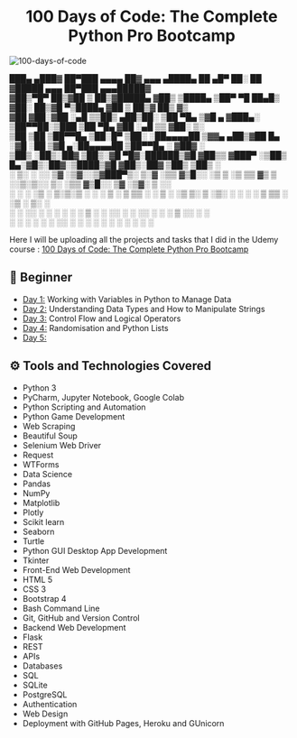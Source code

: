 <h1 align="center">100 Days of Code: The Complete Python Pro Bootcamp
</h1>

![100-days-of-code](https://repository-images.githubusercontent.com/588181932/e36ec678-7984-4cdd-8e4c-a3932772ff8e)


   ███▄ ▄███▓ ██▀███   ▄▄▄▄    ██▓    ▄▄▄       ▄████▄   ██ ▄█▀ ██░ ██ ▓█████ ▄▄▄       ██▀███  ▄▄▄█████▓  
  ▓██▒▀█▀ ██▒▓██ ▒ ██▒▓█████▄ ▓██▒   ▒████▄    ▒██▀ ▀█   ██▄█▒ ▓██░ ██▒▓█   ▀▒████▄    ▓██ ▒ ██▒▓  ██▒ ▓▒  
  ▓██    ▓██░▓██ ░▄█ ▒▒██▒ ▄██▒██░   ▒██  ▀█▄  ▒▓█    ▄ ▓███▄░ ▒██▀▀██░▒███  ▒██  ▀█▄  ▓██ ░▄█ ▒▒ ▓██░ ▒░  
  ▒██    ▒██ ▒██▀▀█▄  ▒██░█▀  ▒██░   ░██▄▄▄▄██ ▒▓▓▄ ▄██▒▓██ █▄ ░▓█ ░██ ▒▓█  ▄░██▄▄▄▄██ ▒██▀▀█▄  ░ ▓██▓ ░   
  ▒██▒   ░██▒░██▓ ▒██▒░▓█  ▀█▓░██████▒▓█   ▓██▒▒ ▓███▀ ░▒██▒ █▄░▓█▒░██▓░▒████▒▓█   ▓██▒░██▓ ▒██▒  ▒██▒ ░   
  ░ ▒░   ░  ░░ ▒▓ ░▒▓░░▒▓███▀▒░ ▒░▓  ░▒▒   ▓▒█░░ ░▒ ▒  ░▒ ▒▒ ▓▒ ▒ ░░▒░▒░░ ▒░ ░▒▒   ▓▒█░░ ▒▓ ░▒▓░  ▒ ░░     
  ░  ░      ░  ░▒ ░ ▒░▒░▒   ░ ░ ░ ▒  ░ ▒   ▒▒ ░  ░  ▒   ░ ░▒ ▒░ ▒ ░▒░ ░ ░ ░  ░ ▒   ▒▒ ░  ░▒ ░ ▒░    ░      
  ░      ░     ░░   ░  ░    ░   ░ ░    ░   ▒   ░        ░ ░░ ░  ░  ░░ ░   ░    ░   ▒     ░░   ░   ░        
         ░      ░      ░          ░  ░     ░  ░░ ░      ░  ░    ░  ░  ░   ░  ░     ░  ░   ░                
  
  
                                       
Here I will be uploading all the projects and tasks that I did in the Udemy course : [100 Days of Code: The Complete Python Pro Bootcamp](https://www.udemy.com/course/100-days-of-code/)


## 🔰 Beginner 
- [Day 1:](https://github.com/mrblackhearts/100-days-of-code-python-bootcamp/tree/main/day1) Working with Variables in Python to Manage Data
- [Day 2:](https://github.com/mrblackhearts/100-days-of-code-python-bootcamp/tree/main/day2) Understanding Data Types and How to Manipulate Strings
- [Day 3:](https://github.com/mrblackhearts/100-days-of-code-python-bootcamp/tree/main/day3) Control Flow and Logical Operators
- [Day 4:](https://github.com/mrblackhearts/100-days-of-code-python-bootcamp/tree/main/day4) Randomisation and Python Lists
- [Day 5:](https://github.com/mrblackhearts/100-days-of-code-python-bootcamp/tree/main/day5) 
    



## ⚙ Tools and Technologies Covered
- Python 3
- PyCharm, Jupyter Notebook, Google Colab
- Python Scripting and Automation
- Python Game Development
- Web Scraping
- Beautiful Soup
- Selenium Web Driver
- Request
- WTForms
- Data Science
- Pandas
- NumPy
- Matplotlib
- Plotly
- Scikit learn
- Seaborn
- Turtle
- Python GUI Desktop App Development
- Tkinter
- Front-End Web Development
- HTML 5
- CSS 3
- Bootstrap 4
- Bash Command Line
- Git, GitHub and Version Control
- Backend Web Development
- Flask
- REST
- APIs
- Databases
- SQL
- SQLite
- PostgreSQL
- Authentication
- Web Design
- Deployment with GitHub Pages, Heroku and GUnicorn
